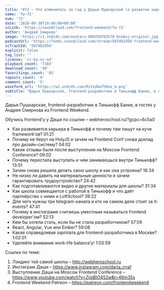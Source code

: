 ```yaml
---
title: "#72 – Что изменилось за год у Дарьи Пушкарской (о развитии карьеры, школе фронтенда и выступлениях)"
name: 'fw-72'
num: '72'
date: '2018-09-30T19:40:08+00:00'
scLink: 'https://soundcloud.com/frontend-weekend/fw-72'
author: 'Андрей Смирнов'
image: 'https://i1.sndcdn.com/avatars-000358703579-bnobxj-original.jpg'
podcastUrl: 'https://feeds.soundcloud.com/stream/507481950-frontend-weekend-fw-72.m4a'
scTrackId: '507481950'
explicit: false
tag_list: ''
license: 'cc-by-nc-nd'
playback_count: '7103'
download_count: '50'
favoritings_count: '85'
reposts_count: '9'
comment_count: '5'
waveform_url: 'https://w1.sndcdn.com/RiVzdUwfh0oo_m.png'
subtitle: "Дарья Пушкарская, frontend-разработчик в Тинькофф Банке, в гостях у Андрея Смирнова из Frontend Weekend. "
---
```

Дарья Пушкарская, frontend-разработчик в Тинькофф Банке, в гостях у Андрея Смирнова из Frontend Weekend. 

Обучись frontend'у у Даши по ссылке – webheroschool.ru/?gcpc=6c5a0

- Как развивается карьера в Тинькофф и почему там пишут на куче framework’ов? <timecode sec="81">01:21</timecode>
- Почему не берут на HolyJS и зачем на Frontend Conf снова доклад про дизайн-систему? <timecode sec="242">04:02</timecode>
- Какие отзывы были после выступления на Moscow Frontend Conference? <timecode sec="542">09:02</timecode>
- Почему перестала выступать и чем занимаешься внутри Тинькофф? <timecode sec="831">13:51</timecode>
- Зачем снова решила делать свою школу и как она устроена? <timecode sec="1114">18:34</timecode>
- Не низко ли давить на материальные ценности и зачем гарантировать трудоустройство? <timecode sec="1482">24:42</timecode>
- Как подготавливаются видео и другие материалы для школы? <timecode sec="1894">31:34</timecode>
- Как школа совмещается с работой в Тинькофф и что даёт партнёрство с ними и LoftSchool? <timecode sec="2362">39:22</timecode>
- Для чего нужны три telegram-канала и кто на самом деле стоит за it-events? <timecode sec="2861">47:41</timecode>
- Почему в инстаграме считаешь уместным называться frontend developer’ом? <timecode sec="3133">52:13</timecode>
- Кем бы хотела стать, если бы не стала разработчиком? <timecode sec="3479">57:59</timecode>
- React, Angular, Vue или Ember? <timecode sec="3548">59:08</timecode>
- Какая справедливая зарплата для frontend-разработчика в Москве? <timecode sec="3721">1:02:01</timecode>
- Уделяйте внимание work-life balance’у! <timecode sec="3839">1:03:59</timecode>

Ссылки по теме:
1) Лэндинг той самой школы – http://webheroschool.ru
2) Инстаграм Даши – https://www.instagram.com/daria_rrraf
3) Выступление Даши на Moscow Frontend Conference – https://www.youtube.com/watch?v=ZijpBIO452w&t=46m35s
4) Frontend Weekend Patreon – https://patreon.com/frontendweekend